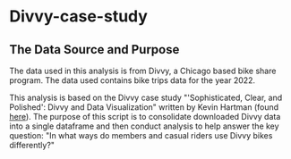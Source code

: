# Divvy-case-study
## The Data Source and Purpose

The data used in this analysis is from Divvy, a Chicago based bike share program. The data used contains bike trips data for the year 2022.

This analysis is based on the Divvy case study "'Sophisticated, Clear, and Polished': Divvy and Data Visualization" written by Kevin Hartman (found [here](https://artscience.blog/home/divvy-dataviz-case-study)). The purpose of this script is to consolidate downloaded Divvy data into a single dataframe and then conduct analysis to help answer the key question: "In what ways do members and casual riders use Divvy bikes differently?"
